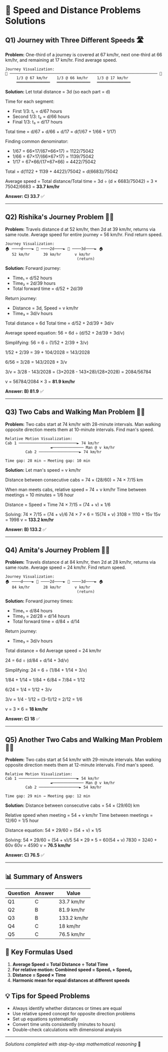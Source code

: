 # 🚗 Speed and Distance Problems Solutions

## Q1) Journey with Three Different Speeds 🛣️

**Problem:** One-third of a journey is covered at 67 km/hr, next one-third at 66 km/hr, and remaining at 17 km/hr. Find average speed.

```
Journey Visualization:
🏁 ────────────────────────────────────────────────────────────────── 🏁
     1/3 @ 67 km/hr    1/3 @ 66 km/hr    1/3 @ 17 km/hr
     ═══════════════   ═══════════════   ═══════════════
```

**Solution:**
Let total distance = 3d (so each part = d)

Time for each segment:
- First 1/3: t₁ = d/67 hours
- Second 1/3: t₂ = d/66 hours  
- Final 1/3: t₃ = d/17 hours

Total time = d/67 + d/66 + d/17 = d(1/67 + 1/66 + 1/17)

Finding common denominator:
- 1/67 = 66×17/(67×66×17) = 1122/75042
- 1/66 = 67×17/(66×67×17) = 1139/75042
- 1/17 = 67×66/(17×67×66) = 4422/75042

Total = d(1122 + 1139 + 4422)/75042 = d(6683)/75042

Average speed = Total distance/Total time = 3d ÷ (d × 6683/75042) = 3 × 75042/6683 = **33.7 km/hr**

**Answer: C) 33.7** ✅

---

## Q2) Rishika's Journey Problem 🚶‍♀️

**Problem:** Travels distance d at 52 km/hr, then 2d at 39 km/hr, returns via same route. Average speed for entire journey = 56 km/hr. Find return speed.

```
Journey Visualization:
🏠 ────d────► 🏪 ────2d────► 🏁 ────3d────► 🏠
   52 km/hr      39 km/hr      v km/hr
                                (return)
```

**Solution:**
Forward journey:
- Time₁ = d/52 hours
- Time₂ = 2d/39 hours
- Total forward time = d/52 + 2d/39

Return journey:
- Distance = 3d, Speed = v km/hr
- Time₃ = 3d/v hours

Total distance = 6d
Total time = d/52 + 2d/39 + 3d/v

Average speed equation:
56 = 6d ÷ (d/52 + 2d/39 + 3d/v)

Simplifying:
56 = 6 ÷ (1/52 + 2/39 + 3/v)

1/52 + 2/39 = 39 + 104/2028 = 143/2028

6/56 = 3/28 = 143/2028 + 3/v

3/v = 3/28 - 143/2028 = (3×2028 - 143×28)/(28×2028) = 2084/56784

v = 56784/2084 × 3 = **81.9 km/hr**

**Answer: B) 81.9** ✅

---

## Q3) Two Cabs and Walking Man Problem 🚖👤

**Problem:** Two cabs start at 74 km/hr with 28-minute intervals. Man walking opposite direction meets them at 10-minute intervals. Find man's speed.

```
Relative Motion Visualization:
Cab 1 ──────────────────────────► 74 km/hr
                    ◄────────────── Man @ v km/hr
         Cab 2 ──────────────────► 74 km/hr
         
Time gap: 28 min → Meeting gap: 10 min
```

**Solution:**
Let man's speed = v km/hr

Distance between consecutive cabs = 74 × (28/60) = 74 × 7/15 km

When man meets cabs, relative speed = 74 + v km/hr
Time between meetings = 10 minutes = 1/6 hour

Distance = Speed × Time
74 × 7/15 = (74 + v) × 1/6

Solving:
74 × 7/15 = (74 + v)/6
74 × 7 × 6 = 15(74 + v)
3108 = 1110 + 15v
15v = 1998
v = **133.2 km/hr**

**Answer: B) 133.2** ✅

---

## Q4) Amita's Journey Problem 🚶‍♀️

**Problem:** Travels distance d at 84 km/hr, then 2d at 28 km/hr, returns via same route. Average speed = 24 km/hr. Find return speed.

```
Journey Visualization:
🏠 ────d────► 🏪 ────2d────► 🏁 ────3d────► 🏠
   84 km/hr      28 km/hr      v km/hr
                                (return)
```

**Solution:**
Forward journey times:
- Time₁ = d/84 hours
- Time₂ = 2d/28 = d/14 hours
- Total forward time = d/84 + d/14

Return journey:
- Time₃ = 3d/v hours

Total distance = 6d
Average speed = 24 km/hr

24 = 6d ÷ (d/84 + d/14 + 3d/v)

Simplifying:
24 = 6 ÷ (1/84 + 1/14 + 3/v)

1/84 + 1/14 = 1/84 + 6/84 = 7/84 = 1/12

6/24 = 1/4 = 1/12 + 3/v

3/v = 1/4 - 1/12 = (3-1)/12 = 2/12 = 1/6

v = 3 × 6 = **18 km/hr**

**Answer: C) 18** ✅

---

## Q5) Another Two Cabs and Walking Man Problem 🚖👤

**Problem:** Two cabs start at 54 km/hr with 29-minute intervals. Man walking opposite direction meets them at 12-minute intervals. Find man's speed.

```
Relative Motion Visualization:
Cab 1 ──────────────────────────► 54 km/hr
                    ◄────────────── Man @ v km/hr
         Cab 2 ──────────────────► 54 km/hr
         
Time gap: 29 min → Meeting gap: 12 min
```

**Solution:**
Distance between consecutive cabs = 54 × (29/60) km

Relative speed when meeting = 54 + v km/hr
Time between meetings = 12/60 = 1/5 hour

Distance equation:
54 × 29/60 = (54 + v) × 1/5

Solving:
54 × 29/60 = (54 + v)/5
54 × 29 × 5 = 60(54 + v)
7830 = 3240 + 60v
60v = 4590
v = **76.5 km/hr**

**Answer: C) 76.5** ✅

---

## 📊 Summary of Answers

| Question | Answer | Value |
|----------|---------|--------|
| Q1 | C | 33.7 km/hr |
| Q2 | B | 81.9 km/hr |
| Q3 | B | 133.2 km/hr |
| Q4 | C | 18 km/hr |
| Q5 | C | 76.5 km/hr |

## 🔑 Key Formulas Used

1. **Average Speed = Total Distance ÷ Total Time**
2. **For relative motion: Combined speed = Speed₁ + Speed₂**
3. **Distance = Speed × Time**
4. **Harmonic mean for equal distances at different speeds**

## 💡 Tips for Speed Problems

- Always identify whether distances or times are equal
- Use relative speed concept for opposite direction problems
- Set up equations systematically
- Convert time units consistently (minutes to hours)
- Double-check calculations with dimensional analysis

---
*Solutions completed with step-by-step mathematical reasoning* 🎯
